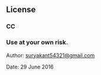 ﻿License
---------------------------

### CC
### Use at your own risk.

Author: suryakant54321@gmail.com

Date: 29 June 2016

